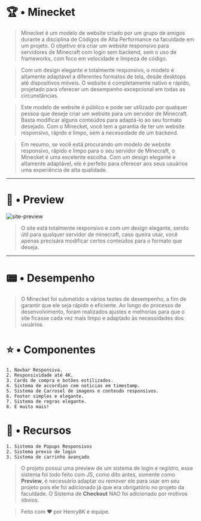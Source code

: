 # 🏆 • Minecket

> Minecket é um modelo de website criado por um grupo de amigos durante a disciplina de Códigos de Alta Performance na faculdade em um projeto. O objetivo era criar um website responsivo para servidores de Minecraft com login sem backend, sem o uso de frameworks, com foco em velocidade e limpeza de código.

> Com um design elegante e totalmente responsivo, o modelo é altamente adaptável a diferentes formatos de tela, desde desktops até dispositivos móveis. O website é completamente nativo e rápido, projetado para oferecer um desempenho excepcional em todas as circunstâncias.

> Este modelo de website é público e pode ser utilizado por qualquer pessoa que deseje criar um website para um servidor de Minecraft. Basta modificar alguns conteúdos para adaptá-lo ao seu formato desejado. Com o Minecket, você tem a garantia de ter um website responsivo, rápido e limpo, sem a necessidade de um backend.

> Em resumo, se você está procurando um modelo de website responsivo, rápido e limpo para o seu servidor de Minecraft, o Minecket é uma excelente escolha. Com um design elegante e altamente adaptável, ele é perfeito para oferecer aos seus usuários uma experiência de alta qualidade.

---

# 📜 • Preview

![site-preview](https://user-images.githubusercontent.com/119537238/230700034-a2a6b979-f07a-4396-b7a2-6a7ef54a3faa.PNG)

> O site está totalmente responsivo e com um design elegante, sendo útil para qualquer servidor de minecraft, caso queira usar, você apenas precisára modificar certos conteúdos para o formato que deseja.

---

# 📟 • Desempenho

> O Minecket foi submetido a vários testes de desempenho, a fim de garantir que ele seja rápido e eficiente. Ao longo do processo de desenvolvimento, foram realizados ajustes e melhorias para que o site ficasse cada vez mais limpo e adaptado às necessidades dos usuários.

# ⭐ • Componentes

```
1. Navbar Responsiva.
2. Responsividade até 4K.
3. Cards de compra e botões estilizados.
4. Sistema de accordion com noticias em timestamp.
5. Sistema de Carrosel de imagens e conteudo responsivos.
6. Footer simples e elegante.
7. Sistema de regras elegante.
8. E muito mais!
```

# 🔔 • Recursos

```
1. Sistema de Popups Responsivos
2. Sistema previo de login
3. Sistema de carrinho avançado
```

> O projeto possui uma preview de um sistema de login e registro, esse sistema foi todo feito com JS, como dito antes, somente como <b>Preview</b>, é necessário adaptar ou remover ele para usar em seu projeto pois ele foi adicionado já que era obrigatório no projeto da faculdade. O Sistema de <b>Checkout</b> NAO foi adicionado por motivos óbvios.

> Feito com ♥️ por Henry8K e equipe.
